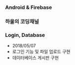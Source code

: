 ### Android & Firebase

### 하울의 코딩채널

### Login, Database

* 2018/05/07
 * 로그인 기능 및 파일 업로드 구현
 * 데이터베이스 게시판 구현

